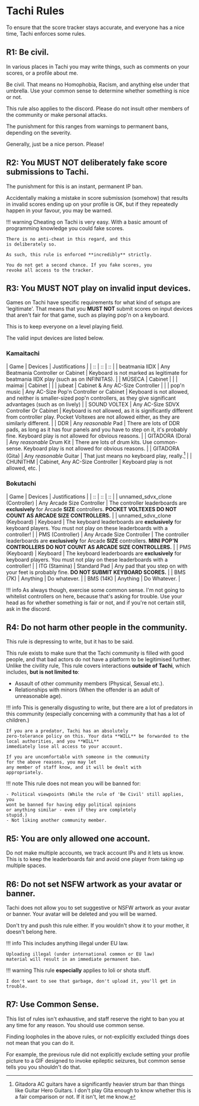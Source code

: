 # Tachi Rules

To ensure that the score tracker stays accurate,
and everyone has a nice time, Tachi enforces some
rules.

## R1: Be civil.

In various places in Tachi you may write things, such
as comments on your scores, or a profile about me.

Be civil. That means no Homophobia, Racism, and anything
else under that umbrella. Use your common sense to determine
whether something is nice or not.

This rule also applies to the discord. Please do not insult
other members of the community or make personal attacks.

The punishment for this ranges from warnings to permanent bans, depending on the severity.

Generally, just be a nice person. Please!

## R2: You **MUST NOT** deliberately fake score submissions to Tachi.

The punishment for this is an instant, permanent
IP ban.

Accidentally making a mistake in score submission (somehow)
that results in invalid scores ending up on your profile
is OK, but if they repeatedly happen in your favour, you
may be warned.

!!! warning
	Cheating on Tachi is very easy. With a basic
	amount of programming knowledge you could fake
	scores.

	There is no anti-cheat in this regard, and this
	is deliberately so.

	As such, this rule is enforced **incredibly** strictly.

	You do not get a second chance. If you fake scores, you
	revoke all access to the tracker.

## R3: You **MUST NOT** play on invalid input devices.

Games on Tachi have specific requirements for what kind of
setups are 'legitimate'. That means that you **MUST NOT**
submit scores on input devices that aren't fair for
that game, such as playing pop'n on a keyboard.

This is to keep everyone on a level playing field.

The valid input devices are listed below.

### Kamaitachi

| Game | Devices | Justifications |
| :: | :: | :: |
| beatmania IIDX | Any Beatmania Controller or Cabinet | Keyboard is not marked as legitimate for beatmania IIDX play (such as on INFINITAS). |
| MÚSECA | Cabinet | |
| maimai | Cabinet | |
| jubeat | Cabinet & Any AC-Size Controller | |
| pop'n music | Any AC-Size Pop'n Controller or Cabinet | Keyboard is not allowed, and neither is smaller-sized pop'n controllers, as they give significant advantages (such as on lively) |
| SOUND VOLTEX | Any AC-Size SDVX Controller Or Cabinet | Keyboard is not allowed, as it is significantly different from controller play. Pocket Voltexes are not allowed either, as they are similarly different. |
| DDR | Any *reasonable* Pad | There are lots of DDR pads, as long as it has four panels and you have to step on it, it's probably fine. Keyboard play is not allowed for obvious reasons. |
| GITADORA (Dora) | Any *reasonable* Drum Kit | There are lots of drum kits. Use common-sense. Keyboard play is not allowed for obvious reasons. |
| GITADORA (Gita) | Any *reasonable* Guitar | That just means no keyboard play, really.[^1] |
| CHUNITHM | Cabinet, Any AC-Size Controller | Keyboard play is not allowed, etc. |

### Bokutachi

| Game | Devices | Justifications |
| :: | :: | :: |
| unnamed_sdvx_clone (Controller) | Any Arcade Size Controller | The controller leaderboards are **exclusively** for Arcade **SIZE** controllers. **POCKET VOLTEXES DO NOT COUNT AS ARCADE SIZE CONTROLLERS.** |
| unnamed_sdvx_clone (Keyboard) | Keyboard | The keyboard leaderboards are **exclusively** for keyboard players. You must not play on these leaderboards with a controller! |
| PMS (Controller) | Any Arcade Size Controller | The controller leaderboards are **exclusively** for Arcade **SIZE** controllers. **MINI POP'N CONTROLLERS DO NOT COUNT AS ARCADE SIZE CONTROLLERS.** |
| PMS (Keyboard) | Keyboard | The keyboard leaderboards are **exclusively** for keyboard players. You must not play on these leaderboards with a controller! |
| ITG (Stamina) | Standard Pad | Any pad that you step on with your feet is probably fine. **DO NOT SUBMIT KEYBOARD SCORES.** |
| BMS (7K) | Anything | Do whatever. |
| BMS (14K) | Anything | Do Whatever. |

!!! info
	As always though, exercise some common sense. I'm not going to whitelist controllers on here, because that's asking for trouble. Use your head as for whether something is fair or not, and if you're not certain still, ask in the discord.

## R4: Do not harm other people in the community.

This rule is depressing to write, but it has to be said.

This rule exists to make sure that the Tachi community is
filled with good people, and that bad actors do not have
a platform to be legitimised further. Unlike the civility
rule, This rule covers interactions **outside of Tachi**,
which includes, **but is not limited to**:

- Assault of other community members (Physical, Sexual etc.).
- Relationships with minors (When the offender is an adult of unreasonable age).

!!! info
	This is generally disgusting to write, but there are
	a lot of predators in this community (especially
	concerning with a community that has a lot of children.)

	If you are a predator, Tachi has an absolutely
	zero-tolerance policy on this. Your data **WILL** be forwarded to the local authorities, and you **WILL**
	immediately lose all access to your account.

	If you are uncomfortable with someone in the community
	for the above reasons, you may let
	any member of staff know, and it will be dealt with
	appropriately.

!!! note
	This rule does not mean you will be banned for:

	- Political viewpoints (While the rule of 'Be Civil' still applies, you
	wont be banned for having edgy political opinions
	or anything similar - even if they are completely
	stupid.)
	- Not liking another community member.

## R5: You are only allowed one account.

Do not make multiple accounts, we track account IPs and it
lets us know. This is to keep the leaderboards fair
and avoid one player from taking up multiple spaces.

## R6: Do not set NSFW artwork as your avatar or banner.

Tachi does not allow you to set suggestive or NSFW
artwork as your avatar or banner. Your avatar will be
deleted and you will be warned.

Don't try and push this rule either. If you wouldn't
show it to your mother, it doesn't belong here.

!!! info
	This includes anything illegal under EU law.

	Uploading illegal (under international common or EU law)
	material will result in an immediate permanent ban.

!!! warning
	This rule **especially** applies to loli or shota stuff.

	I don't want to see that garbage, don't upload it, you'll get in trouble.

## R7: Use Common Sense.

This list of rules isn't exhaustive, and staff reserve the
right to ban you at any time for any reason. You should use
common sense.

Finding loopholes in the above rules, or not-explicitly
excluded things does not mean that you can do it.

For example, the previous rule did not explicitly exclude
setting your profile picture to a GIF designed to invoke
epileptic seizures, but common sense tells you you shouldn't do that.

[^1]: Gitadora AC guitars have a significantly heavier strum bar than things like Guitar Hero Guitars. I don't play Gita enough to know whether this is a fair comparison or not. If it isn't, let me know.
